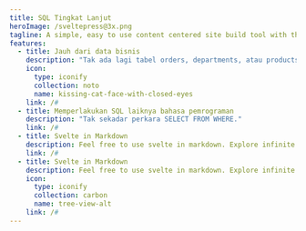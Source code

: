 ```yaml
---
title: SQL Tingkat Lanjut
heroImage: /sveltepress@3x.png
tagline: A simple, easy to use content centered site build tool with the full power of Sveltekit.
features:
  - title: Jauh dari data bisnis
    description: "Tak ada lagi tabel orders, departments, atau products yang membosankan. Biarkan mereka bersemayam di kantor."
    icon:
      type: iconify
      collection: noto
      name: kissing-cat-face-with-closed-eyes
    link: /#
  - title: Memperlakukan SQL laiknya bahasa pemrograman
    description: "Tak sekadar perkara SELECT FROM WHERE."
    link: /#
  - title: Svelte in Markdown
    description: Feel free to use svelte in markdown. Explore infinite possibilities.
    link: /#
  - title: Svelte in Markdown
    description: Feel free to use svelte in markdown. Explore infinite possibilities.
    icon:
      type: iconify
      collection: carbon
      name: tree-view-alt
    link: /#
---
```

